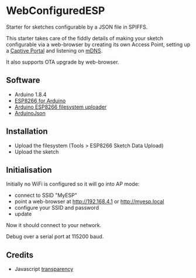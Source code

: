 # WebConfiguredESP
Starter for sketches configurable by a JSON file in SPIFFS.

This starter takes care of the fiddly details of making your sketch
configurable via a web-browser by creating its own Access Point,
setting up a [Captive Portal](https://en.wikipedia.org/wiki/Captive_portal)
and listening on [mDNS](https://en.wikipedia.org/wiki/Multicast_DNS).

It also supports OTA upgrade by web-browser.

## Software
- Arduino 1.8.4
- [ESP8266 for Arduino](https://github.com/esp8266/Arduino.git)
- [Arduino ESP8266 filesystem uploader](https://github.com/esp8266/arduino-esp8266fs-plugin)
- [ArduinoJson](http://arduinojson.org/)

## Installation
- Upload the filesystem (Tools > ESP8266 Sketch Data Upload)
- Upload the sketch

## Initialisation
Initially no WiFi is configured so it will go into AP mode:
- connect to SSID "MyESP"
- point a web-browser at http://192.168.4.1 or http://myesp.local
- configure your SSID and password
- update

Now it should connect to your network.

Debug over a serial port at 115200 baud.

## Credits
- Javascript [transparency](https://github.com/leonidas/transparency)

